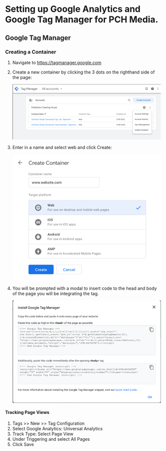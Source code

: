 
<h1> Setting up Google Analytics and Google Tag Manager for PCH Media.</h1>


<h2> Google Tag Manager</h2>

<h3> Creating a Container </h3>

1.  Navigate to https://tagmanager.google.com

2.  Create a new container by clicking the 3 dots on the righthand side of the page:

    <img src="1.png">

3.  Enter in a name and select web and click Create:

    <img src="2.png">

4.  You will be prompted with a modal to insert code to the head and body of the page you will be integrating the tag.  

    <img src="3.png">

<h4> Tracking Page Views</h4>

1.  Tags >> New >> Tag Configuration
2.  Select Google Analytics: Universal Analytics
3.  Track Type: Select Page View
4.  Under Triggering and select All Pages
5.  Click Save


